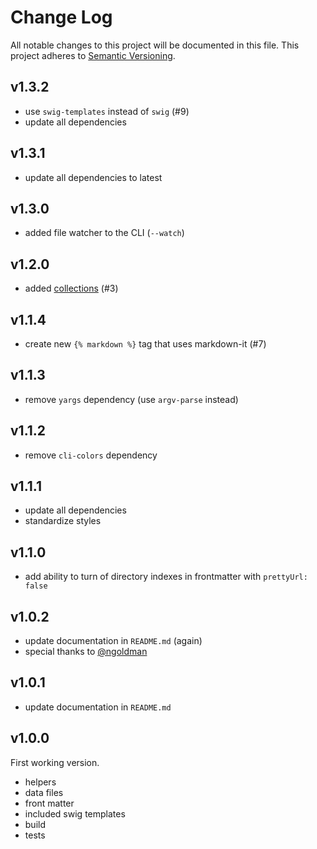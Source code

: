 # Change Log

All notable changes to this project will be documented in this file.
This project adheres to [Semantic Versioning](http://semver.org/).

## v1.3.2
- use `swig-templates` instead of `swig` (#9)
- update all dependencies

## v1.3.1
- update all dependencies to latest

## v1.3.0
- added file watcher to the CLI (`--watch`)

## v1.2.0
- added [collections](https://github.com/paulcpederson/static-site/tree/collections#collections) (#3)

## v1.1.4
- create new `{% markdown %}` tag that uses markdown-it (#7)

## v1.1.3
- remove `yargs` dependency (use `argv-parse` instead)

## v1.1.2

- remove `cli-colors` dependency

## v1.1.1

- update all dependencies
- standardize styles

## v1.1.0

- add ability to turn of directory indexes in frontmatter with `prettyUrl: false`

## v1.0.2

- update documentation in `README.md` (again)
- special thanks to [@ngoldman](https://github.com/ngoldman)

## v1.0.1

- update documentation in `README.md`

## v1.0.0

First working version.
- helpers
- data files
- front matter
- included swig templates
- build
- tests
